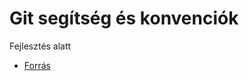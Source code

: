 ﻿# Git segítség és konvenciók

Fejlesztés alatt

  - [Forrás](https://nvie.com/posts/a-successful-git-branching-model/)